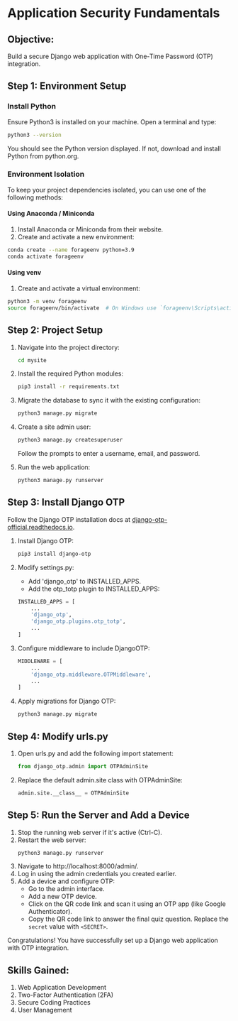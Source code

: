 # Application Security Fundamentals

## Objective: 

Build a secure Django web application with One-Time Password (OTP) integration.

## Step 1: Environment Setup

### Install Python

Ensure Python3 is installed on your machine. Open a terminal and type:

```bash
python3 --version
```

You should see the Python version displayed. If not, download and install Python from python.org.

### Environment Isolation
To keep your project dependencies isolated, you can use one of the following methods:

#### Using Anaconda / Miniconda
1. Install Anaconda or Miniconda from their website.
2. Create and activate a new environment:

```bash
conda create --name forageenv python=3.9
conda activate forageenv
```

#### Using venv
1. Create and activate a virtual environment:

```bash
python3 -m venv forageenv
source forageenv/bin/activate  # On Windows use `forageenv\Scripts\activate`
```

## Step 2: Project Setup

1. Navigate into the project directory:

    ```bash
    cd mysite
    ```

2. Install the required Python modules:

    ```bash
    pip3 install -r requirements.txt
    ```

3. Migrate the database to sync it with the existing configuration:

    ```bash
    python3 manage.py migrate
    ```

4. Create a site admin user:

    ```bash
    python3 manage.py createsuperuser
    ```

    Follow the prompts to enter a username, email, and password.

5. Run the web application:

    ```bash
    python3 manage.py runserver
    ```

## Step 3: Install Django OTP

Follow the Django OTP installation docs at [django-otp-official.readthedocs.io](django-otp-official.readthedocs.io).

1. Install Django OTP:

    ```bash
    pip3 install django-otp
    ```

2. Modify settings.py:

    - Add 'django_otp' to INSTALLED_APPS.
    - Add the otp_totp plugin to INSTALLED_APPS:

    ```python
    INSTALLED_APPS = [
        ...
        'django_otp',
        'django_otp.plugins.otp_totp',
        ...
    ]
3. Configure middleware to include DjangoOTP:

    ```python 
    MIDDLEWARE = [
        ...
        'django_otp.middleware.OTPMiddleware',
        ...
    ]
    ```

3. Apply migrations for Django OTP:

    ```bash
    python3 manage.py migrate
    ```

## Step 4: Modify urls.py

1. Open urls.py and add the following import statement:

    ```python
    from django_otp.admin import OTPAdminSite
    ```

2. Replace the default admin.site class with OTPAdminSite:
    
    ```python
    admin.site.__class__ = OTPAdminSite
    ```

## Step 5: Run the Server and Add a Device

1. Stop the running web server if it's active (Ctrl-C).
2. Restart the web server:
    ```bash
    python3 manage.py runserver
    ```
3. Navigate to http://localhost:8000/admin/.
4. Log in using the admin credentials you created earlier.
5. Add a device and configure OTP:
    - Go to the admin interface.
    - Add a new OTP device.
    - Click on the QR code link and scan it using an OTP app (like Google Authenticator).
    - Copy the QR code link to answer the final quiz question. Replace the `secret` value with `<SECRET>`.

Congratulations! You have successfully set up a Django web application with OTP integration.

## Skills Gained:

1. Web Application Development
2. Two-Factor Authentication (2FA)
3. Secure Coding Practices
4. User Management
